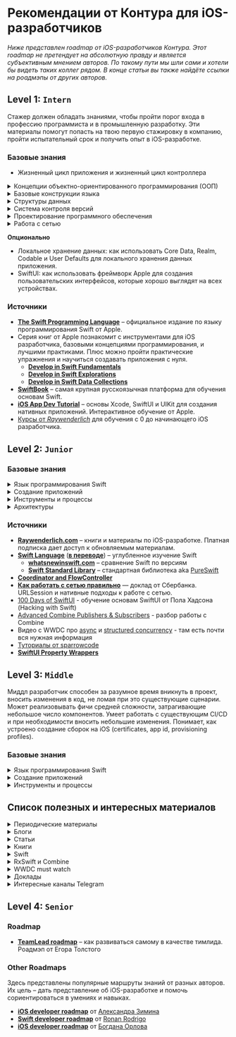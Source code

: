 # Рекомендации от Контура для iOS-разработчиков

*Ниже представлен roadmap от iOS-разработчиков Контура.
Этот roadmap не претендует на абсолютную правду и является субъективным мнением авторов. По такому пути мы шли сами и хотели бы видеть таких коллег рядом. В конце статьи вы также найдёте ссылки на роадмэпы от других авторов.*

## Level 1: `Intern`

Стажер должен обладать знаниями, чтобы пройти порог входа в профессию программиста и в промышленную разработку. Эти материалы помогут попасть на твою первую стажировку в компанию, пройти испытательный срок и получить опыт в iOS-разработке.

### Базовые знания

- Жизненный цикл приложения и жизненный цикл контроллера
<details>
  <summary>Концепции объектно-ориентированного программирования (ООП)</summary>
  
- типы данных
- переменные
- функции и методы
- наследование
- структуры
- классы и протоколы
  
</details>
<details>
  <summary>Базовые конструкции языка</summary>
  
- использование выражений `if/else`,
- оператора `switch`,
- циклов,
- инструкций `break`, `continue` и т.д.

</details>
<details>
  <summary>Структуры данных</summary>
  
- коллекции: массивы, множества и словари

</details>
<details>
  <summary>Система контроля версий</summary>
  
- [**для чего нужен Git**](https://git-scm.com/book/ru/v2)
- как его использовать
	- [**онлайн-тренажер раз**](https://learngitbranching.js.org/)
	- [**онлайн-тренажер два**](https://githowto.com/ru/)

</details>
<details>
  <summary>Проектирование программного обеспечения</summary>
  
- как организовать и оформить код для удобства чтения
- как реализовать паттерн проектирования Model View Controller и Model View ViewModel


</details>
<details>
  <summary>Работа с сетью</summary>
  
- как выполнять асинхронные вызовы API
- как хранить и извлекать сетевые данные
- как использовать формат JSON для взаимодействия с сервером

</details>

**Опционально**

- Локальное хранение данных: как использовать Core Data, Realm, Codable и User Defaults для локального хранения данных приложения.
- SwiftUI: как использовать фреймворк Apple для создания пользовательских интерфейсов, которые хорошо выглядят на всех устройствах.

### Источники

- [**The Swift Programming Language**](https://docs.swift.org/swift-book/) – официальное издание по языку программирования Swift от Apple.
- Серия книг от Apple познакомит с инструментами для iOS разработчика, базовыми концепциями программирования, и лучшими практиками. Плюс можно пройти практические упражнения и научиться создавать приложения с нуля.
    - [**Develop in Swift Fundamentals**](https://books.apple.com/ru/book/develop-in-swift-fundamentals/id1556365994)
    - [**Develop in Swift Explorations**](https://books.apple.com/ru/book/develop-in-swift-explorations/id1556366287)
    - [**Develop in Swift Data Collections**](https://books.apple.com/ru/book/develop-in-swift-data-collections/id1556365920)
- [**SwiftBook**](https://swiftbook.org) – самая крупная русскоязычная платформа для обучения основам Swift.
- [**iOS App Dev Tutorial**](https://developer.apple.com/tutorials/app-dev-training/) – основы Xcode, SwiftUI и UIKit для создания нативных приложений. Интерактивное обучение от Apple.
- [Курсы от *Raywenderlich*](https://www.raywenderlich.com/ios) для обучения с 0 до начинающего iOS разработчика.

## Level 2: `Junior`

### Базовые знания

<details>
  <summary>Язык программирования Swift</summary>
  
- [**Classes and Structures**](https://docs.swift.org/swift-book/LanguageGuide/ClassesAndStructures.html) – классы и структуры, в чем их отличия
- [**Property Observers и Wrappers**](https://docs.swift.org/swift-book/LanguageGuide/Properties.html)– наблюдатели и обёртки свойства
- [**Enumerations**](https://docs.swift.org/swift-book/LanguageGuide/Enumerations.html) – перечисления ассоциативные/исходные значения
- [**Collection Types**](https://docs.swift.org/swift-book/LanguageGuide/CollectionTypes.html) – типы коллекций: массивы, множества и словари (`Array`, `Set`, `Dictionary`)
- [**Closures**](https://docs.swift.org/swift-book/LanguageGuide/Closures.html) – замыкания и списки захвата
- [**Protocols**](https://docs.swift.org/swift-book/LanguageGuide/Protocols.html) – протоколы такие как `Codable`, `Equatable`, `Hashable`
- [Extensions](https://docs.swift.org/swift-book/documentation/the-swift-programming-language/extensions/) - расширения типов
- [**Optional Chaining**](https://docs.swift.org/swift-book/LanguageGuide/OptionalChaining.html) – опциональные типы данных и опциональная последовательность
- [**ARC**](https://docs.swift.org/swift-book/LanguageGuide/AutomaticReferenceCounting.html) – автоматический подсчёт ссылок
- [**Access Control**](https://docs.swift.org/swift-book/LanguageGuide/AccessControl.html) – атрибуты доступа, такие как `private` и `public`
- [Concurrency](https://developer.apple.com/documentation/swift/concurrency) - cтруктурированный параллелизм (`async`,`await`, `Task`, `MainActor`, `sendable`)
- [Generics](https://docs.swift.org/swift-book/documentation/the-swift-programming-language/generics/) - дженерики, ключевые слова `some` и `any`


</details>
<details>
  <summary>Создание приложений</summary>
  
- Компоненты фреймворка [**UIKit**](https://developer.apple.com/documentation/uikit/) для создания и управления пользовательскими интерфейсами
	- `UIView` и его основные компоненты `UIButton`, `UITextField`, `UILabel`
	- `UIViewController` + `Child`, `UITableView`, `UINavigationController`, `UIStackView`
	- `Auto Layout` для построения адаптивных интерфейсов вместе с `Compression Resistance`/`Content Hugging Priorities`.
- Компоненты фреймворка [SwiftUI](https://developer.apple.com/documentation/swiftui/)
	- `View`, `@ViewBuilder`, `ViewModifier` + основные компоненты `Text`, `Button`, `V/H/Z-Stack`, `List`
	- `@State`, `@Binding`, `@Published` - обёртки свойств и зачем они нужны
	- Протокол `ObservedObject`, обёртки `@StateObject`, `@ObservedObject`, `@EnvironmentObject`, понимание разницы между ними
- Компоненты фреймворка [**Foundation**](https://developer.apple.com/documentation/foundation) для разработки базового слоя функциональности приложений
	- хранение данных `UserDefaults`, `Keychain`
	- обработка текста  `Formatters`
	- вычисление даты и времени  `Date`
	- работа с сетью: `Error+Result`,  `URLSession`
- Работа с сетью: [**Moya**](https://github.com/Moya/Moya), [**Alamofire](https://github.com/Alamofire/Alamofire),** URLSession async
- Использование модулей и добавление новых зависимостей: `Cocoapods` / `Swift Package Manager`
- Архитектура для UIKit: `MVC` с использованием `ChildViewController`, `MVVM`. Подходы с использованием `Data Driven ViewControllers(Props)`, `Coordinator` или `FlowController`
- Архитектура для SwiftUI: `MVVM` или `MV/MV State`
- [**Шаблоны и паттерны проектирования**](https://refactoring.guru/design-patterns/catalog)
	- [Singleton](https://refactoring.guru/design-patterns/singleton)
	- [Command](https://refactoring.guru/design-patterns/command)
	- [Factory Method](https://refactoring.guru/design-patterns/factory-method)
	- [Observer](https://refactoring.guru/design-patterns/observer)
	- [Delegation](https://www.swiftbysundell.com/articles/delegation-in-swift/)
- Разработка на основе TDD (Test Driven Development), Unit Testing, UI Testing
	- [Unit Testing Best Practices on iOS with Swift](https://www.vadimbulavin.com/unit-testing-best-practices-on-ios-with-swift/)
	- [Тестирование приложений: описание и чек-лист](https://ru.hexlet.io/blog/posts/testirovanie-prilozheniy-opisanie-i-chek-list)
	- [Начинаем писать тесты (правильно)](https://ru.hexlet.io/blog/posts/how-to-test-code)
	- [Test doubles in Swift: dummies, fakes, stubs, and spies.](https://mokacoding.com/blog/swift-test-doubles/)
- RxSwift или Combine — чтение кода, использование операторов и семантичных сущностей.
- Основы [**Grand Central Dispatch**](https://developer.apple.com/documentation/dispatch) - многопоточное программирование, основные понятия и методы

</details>
<details>
  <summary>Инструменты и процессы</summary>
  
- Xcode
- Система контроля версий git и основные команды push, pull, commit, tags, merge/pull request, rebase, merge, cherry-pick, stash
- Профилирование и дебаг: поиск утечек памяти, циклов, дебаг UI, брейкпоинты, работа с консолью
- Принципы ООП, SOLID, KISS, DRY, YAGNI и т.п.

</details>
<details>
  <summary>Архитектуры</summary>
  
- [**iOS Architecture Patterns**](https://medium.com/ios-os-x-development/ios-architecture-patterns-ecba4c38de52) – поверхностный обзор архитектур
- [**MVC is not your problem**](https://www.youtube.com/watch?v=A1vzcxR-Ss0) — доклад о том, как делать MVC, не делая его massive.
- [**Правильный MVC**](https://www.youtube.com/watch?v=J8u-tIt5wo4) — как справиться с MVC. Доклад от Redmadrobot
- [**Awesome iOS architecture**](https://github.com/onmyway133/awesome-ios-architecture) – репозиторий с шуточным проектом по составлению новых акронимов "лучших iOS архитектур". Но в Readme проекта есть список полезных материалов по разным архитектурам.
	- [**MVC: Model View Controller**](https://rambo.codes/posts/2020-02-20-mvc-with-sugar) – доходчиво о MVC ([видео](https://www.youtube.com/watch?v=ZShE3toDPIk))
	- [**MVP: Model View Presenter**](https://blog.moove-it.com/going-from-mvc-to-mvp-on-ios/) – от MVC к MVP
	- [**MVVM: Model View ViewModel**](https://www.objc.io/issues/13-architecture/mvvm/) – введение в MVVM
	- [**Viper**](https://github.com/strongself/The-Book-of-VIPER) – книга от Rambler
- [**Математические основы Auto Layout**](https://habr.com/ru/company/oleg-bunin/blog/437584/) – работа в Auto Layout относительно простым языком

</details>

### Источники

- [**Raywenderlich.com**](https://www.raywenderlich.com/ios) – книги и материалы по iOS-разработке. Платная подписка дает доступ к обновляемым материалам.
- [**Swift Language**](https://developer.apple.com/swift/) ([**в переводе**](https://swiftbook.org/docs/tur-po-swift/)) – углубленное изучение Swift
    - [**whatsnewinswift.com**](https://www.whatsnewinswift.com/) – сравнение Swift по версиям
    - [**Swift Standard Library**](https://developer.apple.com/documentation/swift/swift_standard_library) – cтандартная библиотека aka [PureSwift](https://github.com/PureSwift)
- [**Coordinator and FlowController**](https://github.com/onmyway133/blog/issues/106)
- [**Как работать с сетью правильно**](https://www.youtube.com/watch?v=7HtE3Ci78nU) — доклад от Сбербанка. URLSession и нативные подходы к работе с сетью.
- [100 Days of SwiftUI](https://www.hackingwithswift.com/100/swiftui) - обучение основам SwiftUI от Пола Хадсона (Hacking with Swift)
- [Advanced Combine Publishers & Subscribers](https://www.youtube.com/watch?si=0rWk7kpLJmRVOFD4&v=RUZcs0SWqnI&feature=youtu.be) - разбор работы с Combine
- Видео с WWDC про [async](https://developer.apple.com/videos/all-videos/?q=async) и [structured concurrency](https://developer.apple.com/videos/all-videos/?q=structured%20concurrency) - там есть почти вся нужная информация
- [Туториалы от sparrowcode](https://sparrowcode.io/ru)
- [**SwiftUI Property Wrappers**](https://swiftuipropertywrappers.com/)

## Level 3: `Middle`

Миддл разработчик способен за разумное время вникнуть в проект, вносить изменения в код, не ломая при это существующие сценарии. Может реализовывать фичи средней сложности, затрагивающие небольшое число компонентов. Умеет работать с существующим CI/CD и при необходимости вносить небольшие изменения. Понимает, как устроено создание сборок на iOS (certificates, app id, provisioning profiles).

### Базовые знания

<details>
  <summary>Язык программирования Swift</summary>
  
- Отличия между классами, акторами и структурами и понимание о том, что из них следует использовать
- Создание перечислений, структур, классов и протоколов
- Функциональное программирование, использование замыканий (trailing, auto, escaping closures)
- Понимание, как создаются и удаляются объекты с помощью автоматического подсчета ссылок (ARC)
- Понимание, потенциальной возможности возникновения сильного ссылочного цикла в замыканиях и переменных класса
- Swift - как протокольно-ориентированный язык программирования, применение таких протоколов, как Equatable, Comparable, Sequence
- Функционально-реактивное программирование (RxSwift, RxCocoa, Combine)
- Error Handling - ошибки программирования, ошибки пользовательского ввода, асинхронные ошибки
- [Макросы](https://docs.swift.org/swift-book/documentation/the-swift-programming-language/macros/) в Swift (опционально)

</details>
<details>
  <summary>Создание приложений</summary>
  
- Компоненты фреймворка [UIKit](https://developer.apple.com/documentation/uikit/): UISplitViewController, UICollectionView, жизненный цикл UIView.
- Auto Layout - Адпативный текст и UI, Size Classes, создание ограничений в коде, понимание Layout Engine, иерархии представлений
- SwiftUI: жизненный цикл View, View Identity, понимание как и когда перерисовывается view
- Взаимодействие между UIKit и SwiftUI (`UIViewControllerRepresentable`, `UIViewRepresentable`, `UIHostingController`, `UIHostingConfiguration`)
- Сетевой слой приложения: реализация взаимодействия с сетью, основа сетевого уровня, HTTP, REST, `NSURLSession`, сериализация JSON, тестирование запросов
- Уровень хранения данных приложения: plist, NSUserDefaults/Keychain, File/Disk storage, CoreData
- Архитектура: MVC, MVVM, MVP, VIPER, MV (SwiftUI), подход Clean Architecture
- Дизайн паттерны и принцип SOLID
- CoreAnimation, Drawing
- [Grand Central Dispatch](https://developer.apple.com/documentation/dispatch) – многопоточное программирование, последовательные и параллельные очереди, основной поток, фоновый поток
- [Concurrency](https://developer.apple.com/documentation/swift/concurrency) - cтруктурированный параллелизм (`TaskGroup`, `TaskSequence`, `Checked/Unsafe-Continuation`, `actor`, `TaskPriority`) и как он работает внутри, cooperative thread pool, акторы, управление памятью в задачах (ARC), отмена задач, actor hopping и другие проблемы акторов
- Пуш уведомления
- TDD (Test Driven Development), Unit Testing, UI Testing
- Локализация приложений - String Catalogs или другие фреймворки
- [Observation Framework](https://developer.apple.com/documentation/observation) и [SwiftData](https://developer.apple.com/documentation/swiftdata) (опционально)
- [WidgetKit](https://developer.apple.com/documentation/widgetkit) и [App Intents](https://developer.apple.com/documentation/appintents) (опционально)


</details>
<details>
  <summary>Инструменты и процессы</summary>
  
- CodeReview, Design Review
- Xcode Intruments и LLDB - применение на практике для анализа проблем и отладки
- Системы контроля версий git, GitLab
- CI (Continuous integration), CD (Continuous Delivery) - инициация сборок, инструменты и сервисы, GitLab CI, Fastlane


</details>

## Список полезных и интересных материалов

<details>
  <summary>Периодические материалы</summary>
  
- [**https://podlodka.io/**](https://podlodka.io) — подкаст обо всём
- [**https://iosdevweekly.com**](https://iosdevweekly.com/) — недельный дайджест мира iOS/macOS разработки

</details>
<details>
  <summary>Блоги</summary>
  
- [**https://objc.io/**](https://www.objc.io) — статьи и видео
- [**https://www.swiftbysundell.com/**](https://www.swiftbysundell.com/) — блог и подкаст, хорошие статьи по базовым материалам
- [**https://nshipster.com**](https://nshipster.com/) — блог с глубокими знаниями и разбором от инженера Apple
- [**https://www.avanderlee.com**](https://www.avanderlee.com/) — блог с хорошим контентом на разные темы.
- [**https://www.pointfree.co/**](https://www.pointfree.co/) — видео, есть бесплатные. Функциональные подходы.
- [**https://useyourloaf.com**](https://useyourloaf.com/) — отличный блог и книга про AutoLayout. Контент книги = статьи из блога.
- [**https://refactoring.guru/ru**](https://refactoring.guru/ru) - отличный сайт, есть книга. Паттерны ООП, разбор рефакторинга, примеры кода.
- [**https://www.hackingwithswift.com**](https://www.hackingwithswift.com/) — хороший контент. Первый выбор для поиска типичных решений вместо stackoverflow
- [https://sarunw.com/](https://sarunw.com/) — емко, четко, по делу, и приятный сайт
- [@SwiftfulThinking](https://www.youtube.com/@SwiftfulThinking/videos) и [@seanallen](https://www.youtube.com/@seanallen/videos) - неплохие ютуб-каналы, актуальный контент
- [WWDC Notes](https://wwdcnotes.com/documentation/wwdcnotes/) - краткий обзор видео и новостей с WWDC
- Ещё блоги: [https://swiftrocks.com](https://swiftrocks.com/), [https://www.vadimbulavin.com](https://www.vadimbulavin.com/), [https://byby.dev/ios](https://byby.dev/ios)


</details>
<details>
  <summary>Статьи</summary>
  
- [**Поверхностный обзор архитектур**](https://medium.com/ios-os-x-development/ios-architecture-patterns-ecba4c38de52)
- [**Математические основы AutoLayout**](https://habr.com/ru/company/oleg-bunin/blog/437584/)
- [**MVC, и как его можно улучшить**](https://rambo.codes/posts/2020-02-20-mvc-with-sugar).
Отличная статья про FlowController, Child controllers. Используем часто в Контуре.
- [**FlowController против Coordinator**](https://github.com/onmyway133/blog/issues/106).
В Контуре мы перешли от координаторов к FlowController.
- [**Building Large-Scale Apps with SwiftUI: A Guide to Modular Architecture**](https://azamsharp.com/2023/02/28/building-large-scale-apps-swiftui.html)
- [**Memory management when using async/await in Swift**](https://www.swiftbysundell.com/articles/memory-management-when-using-async-await/)

</details>
<details>
  <summary>Книги</summary>
  
- [**App Architecture**](https://www.objc.io/books/app-architecture/) – книга по архитектурам с примерами
- [**Книги на objc.io**](https://www.objc.io/books)
- [**Разные книги с крутым контентом**](https://store.raywenderlich.com/)
Для начала в iOS хорошая iOS Apprentice.
- [**Книги от Mattt (NSHipster)**](https://flight.school/)

</details>
<details>
  <summary>Swift</summary>
  
- [**Сравнение фич swift по-версиям**](https://www.whatsnewinswift.com/)
- [**Стандартная библиотека Swift**](https://developer.apple.com/documentation/swift/swift_standard_library)

</details>
<details>
  <summary>RxSwift и Combine</summary>
  
- [**RxSwift Playground**](https://github.com/ReactiveX/RxSwift/blob/master/Documentation/Playgrounds.md)
- [**отличная книга по RxSwift с примерами**](https://store.raywenderlich.com/products/rxswift)
- [**топ ошибок при использовании RxSwift**](http://adamborek.com/top-7-rxswift-mistakes/)
- [**RxSwift to Combine Cheatsheet**](https://github.com/CombineCommunity/rxswift-to-combine-cheatsheet)
- [**Using Combine**](https://heckj.github.io/swiftui-notes/index.html)

</details>
<details>
  <summary>WWDC must watch</summary>
  
- [**Testing Tips & Tricks**](https://developer.apple.com/videos/play/wwdc2018/417/)
- [**iOS Memory Deep Dive**](https://developer.apple.com/videos/play/wwdc2018/416/)
- [**Understanding Crashes and Crashlogs**](https://developer.apple.com/videos/play/wwdc2018/414/)
- [Demistify SwiftUI](https://developer.apple.com/videos/play/wwdc2021/10022/) и [Demistify SwiftUI performance](https://developer.apple.com/videos/play/wwdc2023/10160/)
- [Efficiency awaits: Background tasks in SwiftUI](https://developer.apple.com/wwdc22/10142)

</details>
<details>
  <summary>Доклады</summary>
  
- [**MVC is not your problem**](https://www.youtube.com/watch?v=A1vzcxR-Ss0) — доклад о том, как делать MVC, не делая его massive.
- [**Правильный MVC**](https://www.youtube.com/watch?v=J8u-tIt5wo4) — как справиться с MVC. Доклад от Redmadrobot
- [**Как работать с сетью правильно**](https://www.youtube.com/watch?v=7HtE3Ci78nU) — доклад от Сбербанка. URLSession и правильные подходы к работе с сетью.

</details>
<details>
  <summary>Интересные каналы Telegram</summary>
  
- [https://t.me/iosdev](https://t.me/iosdev)
- [https://t.me/iosmakesmehate](https://t.me/iosmakesmehate)
- [https://t.me/swift_ioss](https://t.me/swift_ioss)
- [https://t.me/iosgt](https://t.me/iosgt)
- [https://t.me/iosgr](https://t.me/iosgr)
- [https://t.me/sparrowcode](https://t.me/sparrowcode)
- [https://t.me/swift_ui](https://t.me/swift_ui)
- [https://t.me/coffeeCodeEverywhere](https://t.me/coffeeCodeEverywhere)
- [https://t.me/apptractor](https://t.me/apptractor)


</details>

## Level 4: `Senior`

### Roadmap

- [**TeamLead roadmap**](https://tlroadmap.io/) – как развиваться самому в качестве тимлида.
Роадмэп от Егора Толстого

### Other Roadmaps

Здесь представлены популярные маршруты знаний от разных авторов.
Их цель – дать представление об iOS-разработке и помочь сориентироваться в умениях и навыках.

- [**iOS developer roadmap**](https://gist.github.com/azimin/a44086ef3e2d5992aa411b8aa60d05a3) от [Александра Зимина](https://twitter.com/ZiminAlex?ref_src=twsrc%5Egoogle%7Ctwcamp%5Eserp%7Ctwgr%5Eauthor)
- [**Swift developer roadmap**](https://trello.com/b/hLGyiEEE/swift-developer-roadmap) от [Ronan Rodrigo](https://twitter.com/ronanrodrigodev)
- [**iOS developer roadmap**](https://github.com/BohdanOrlov/iOS-Developer-Roadmap/blob/master/RoadmapProject/Script/Generated/ROADMAP.md) от [Богдана Орлова](https://twitter.com/bohdan_orlov)